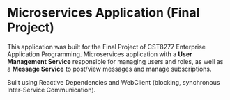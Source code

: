 # Microservices Application (Final Project)

This application was built for the Final Project of CST8277 Enterprise Application Programming. Microservices application with a <b>User Management Service</b> responsible for managing users and roles, as well as a <b>Message Service</b> to post/view messages and manage subscriptions.

Built using Reactive Dependencies and WebClient (blocking, synchronous Inter-Service Communication).
